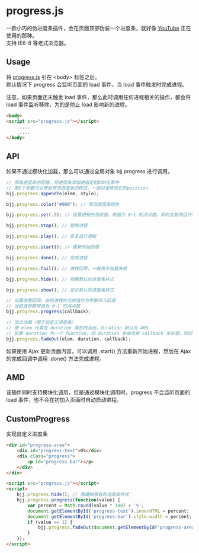 ﻿# progress.js

一款小巧的伪进度条插件，会在页面顶部伪装一个进度条，就好像 [YouTube](https://www.youtube.com/) 正在使用的那种。<br>
支持 IE6-8 等老式浏览器。

## Usage

将 [progress.js] 引在 \<body\> 标签之后。<br>
默认情况下 progress 会监听页面的 load 事件，当 load 事件触发时完成进程。<br>

注意，如果页面还未触发 load 事件，那么此时调用任何进程相关的操作，都会将 load 事件监听移除，为的是防止 load 影响新的进程。

``` html
<body>
<script src="progress.js"></script>
	.....
	.....
</body>

```
[progress.js]: https://github.com/baijunjie/progress.js/blob/master/progress.js


## API

如果不通过模块化加载，那么可以通过全局对象 bjj.progress 进行调用。

``` js
// 修改进度条的容器，将进度条添加进指定的DOM元素中
// 第2个参数可以帮助修改进度条的样式，一般只是修改它的position
bjj.progress.appendTo(elem, style);

bjj.progress.color("#000"); // 修改进度条颜色

bjj.progress.set(.5); // 设置进程的当前值，取值为 0~1 的浮点数。同时会暂停运行中的进程，使进程变为手动设置

bjj.progress.stop(); //	暂停进程

bjj.progress.play(); // 恢复运行进程

bjj.progress.start(); // 重新开始进程

bjj.progress.done(); // 完成进程

bjj.progress.fail(); // 进程回零，一般用于加载失败

bjj.progress.hide(); // 隐藏默认的进度条样式

bjj.progress.show(); // 显示默认的进度条样式

// 设置进程回调，会将进程的当前值作为参数传入回调
// 当前值参数取值为 0~1 的浮点数
bjj.progress.progress(callback);

// 淡出动画（用于自定义进度条）
// 使 elem 元素在 duration 毫秒内淡出，duration 默认为 400
// 如果 duration 为一个 function，则 duration 会被当做 callback 来处理，同时第三个参数 callback 会被忽略
bjj.progress.fadeOut(elem, duration, callback);
```

如果使用 Ajax 更新页面内容，可以调用 .start() 方法重新开始进程，然后在 Ajax 的完成回调中调用 .done() 方法完成进程。<br>


## AMD

该插件同时支持模块化调用，但是通过模块化调用时，progress 不会监听页面的 load 事件，也不会在初加入页面时自动启动进程。

## CustomProgress

实现自定义进度条
``` html
<div id="progress-area">
	<div id="progress-text">0%</div>
	<div class="progress">
		<p id="progress-bar"></p>
	</div>
</div>

<script src="progress.js"></script>
<script>
	bjj.progress.hide(); // 隐藏掉原有的进度条样式
	bjj.progress.progress(function(value) {
		var percent = Math.round(value * 100) + '%';
		document.getElementById('progress-text').innerHTML = percent;
		document.getElementById('progress-bar').style.width = percent;
		if (value == 1) {
			bjj.progress.fadeOut(document.getElementById('progress-area'));
		}
	});
</script>

```









